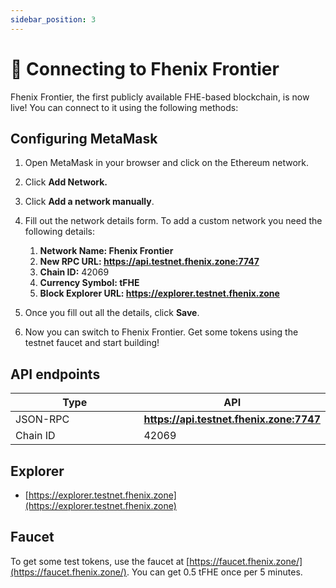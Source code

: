 ```yaml
---
sidebar_position: 3
---
```


# 🔗 Connecting to Fhenix Frontier

Fhenix Frontier, the first publicly available FHE-based blockchain, is now live! You can connect to it using the following methods:

## Configuring MetaMask 

1. Open MetaMask in your browser and click on the Ethereum network.
2. Click **Add Network.**
3. Click **Add a network manually**.

4. Fill out the network details form. To add a custom network you need the following details:
   1. **Network Name: Fhenix Frontier**
   2. **New RPC URL: https://api.testnet.fhenix.zone:7747**
   3. **Chain ID:** 42069
   4. **Currency Symbol: tFHE**
   5. **Block Explorer URL: https://explorer.testnet.fhenix.zone**
5. Once you fill out all the details, click **Save**.
6. Now you can switch to Fhenix Frontier. Get some tokens using the testnet faucet and start building!


## API endpoints

<table>
   <thead>
      <tr>
         <th width="222">Type</th>
         <th>API</th>
      </tr>
   </thead>
   <tbody>
      <tr>
         <td>JSON-RPC</td>
         <td><a href="https://api.testnet.fhenix.zone:7747"><strong>https://api.testnet.fhenix.zone:7747</strong></a></td>
      </tr>
      <tr>
         <td>Chain ID</td>
         <td>42069</td>
      </tr>
   </tbody>
</table>

## Explorer

* [https://explorer.testnet.fhenix.zone](https://explorer.testnet.fhenix.zone)

## Faucet

To get some test tokens, use the faucet at [https://faucet.fhenix.zone/](https://faucet.fhenix.zone/).
You can get 0.5 tFHE once per 5 minutes. 
